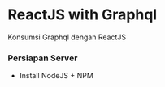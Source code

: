 # ReactJS with Graphql
Konsumsi Graphql dengan ReactJS


### Persiapan Server
 - Install NodeJS + NPM

